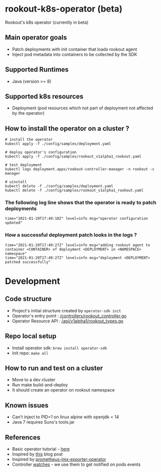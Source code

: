 # rookout-k8s-operator (beta)
Rookout's k8s operator (currently in beta)


## Main operator goals

- Patch deployments with init container that loads rookout agent  
- Inject pod metadata into containers to be collected by the SDK

## Supported Runtimes
- Java (version >= 8) 

## Supported k8s resources
- Deployment (pod resources which not part of deployment not affected by the operator) 

## How to install the operator on a cluster ? 
```
# install the operator
kubectl apply -f ./config/samples/deployment.yaml

# deploy operator's configuration
kubectl apply -f ./config/samples/rookout_v1alpha1_rookout.yaml

# test deployment
kubectl logs deployment.apps/rookout-controller-manager -n rookout -c manager

# uinstall
kubectl delete -f ./config/samples/deployment.yaml
kubectl delete -f ./config/samples/rookout_v1alpha1_rookout.yaml
```

### The following log line shows that the operator is ready to patch deployments
```
time="2021-01-20T17:49:10Z" level=info msg="operator configuration updated"
```

### How a successful deployment patch looks in the logs ? 
```
time="2021-01-20T17:49:27Z" level=info msg="adding rookout agent to container <CONTAINER> of deployment <DEPLOYMENT> in <NAMESPACE> namespace"
time="2021-01-20T17:49:27Z" level=info msg="deployment <DEPLOYMENT> patched successfully"
```

# Development
## Code structure
- Project's initial structure created by `operator-sdk init`
- Operator's entry point : [/controllers/rookout_controller.go](./controllers/rookout_controller.go)
- Operator Resource API : [/api/v1alpha1/rookout_types.go](./api/v1alpha1/rookout_types.go)

## Repo local setup
- Install operator sdk:  `brew install operator-sdk`
- Init repo: `make all`

## How to run and test on a cluster
- Move to a dev cluster
- Run make build-and-deploy
- It should create an operator on rookout namespace

## Known issues
- Can't inject to PID=1 on linux alpine with openjdk < 14
- Java 7 requires Suns's tools.jar


## References
- Basic operator tutorial - [here](https://sdk.operatorframework.io/docs/building-operators/golang/tutorial/)
- Inspired by [this](https://banzaicloud.com/blog/operator-sdk/) blog post
- Inspired by [prometheus-jmx-exporter-operator](https://github.com/banzaicloud/prometheus-jmx-exporter-operator)
- Controller [watches](https://book-v1.book.kubebuilder.io/beyond_basics/controller_watches.html) - we use them to get notified on pods events
